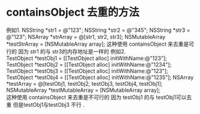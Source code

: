 # containsObject 去重的方法
例如1.
    NSString *str1 = @"123";
    NSString *str2 = @"345";
    NSString *str3 = @"123";
    NSArray *strArray = @[str1, str2, str3];
    NSMutableArray *testStrArray = [NSMutableArray array];
    这种使用 containsObject 来去重是可行的 因为 str1 的与 str3的内存地址是一样的
 例如2.   
      TestObject *testObj1 = [[TestObject alloc] initWithName:@"123"];
      TestObject *testObj2 = [[TestObject alloc] initWithName:@"1234"];
      TestObject *testObj3 = [[TestObject alloc] initWithName:@"123"];
      TestObject *testObj4 = [[TestObject alloc] initWithName:@"1235"];
      NSArray *testArray = @[testObj1, testObj2, testObj3, testObj4, testObj1];
      NSMutableArray *testMutableArray = [NSMutableArray array];    
这种使用 containsObject 来去重是不可行的 因为 testObj1 的与 testObj1可以去重 但是testObj1与testObj3 不行 .
